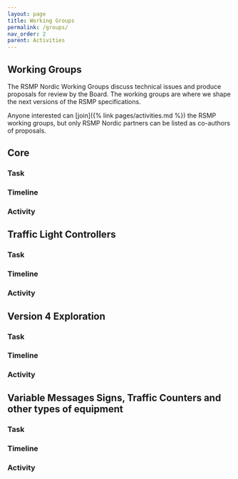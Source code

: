 ```yaml
---
layout: page
title: Working Groups
permalink: /groups/
nav_order: 2
parent: Activities
---
```


## Working Groups
The RSMP Nordic Working Groups discuss technical issues and produce proposals for review by the Board. The working groups are where we shape the next versions of the RSMP specifications.

Anyone interested can [join]({% link pages/activities.md %}) the RSMP working groups, but only RSMP Nordic partners can be listed as co-authors of proposals.

## Core
### Task
### Timeline
### Activity

## Traffic Light Controllers
### Task
### Timeline
### Activity

## Version 4 Exploration
### Task
### Timeline
### Activity

## Variable Messages Signs, Traffic Counters and other types of equipment
### Task
### Timeline
### Activity
